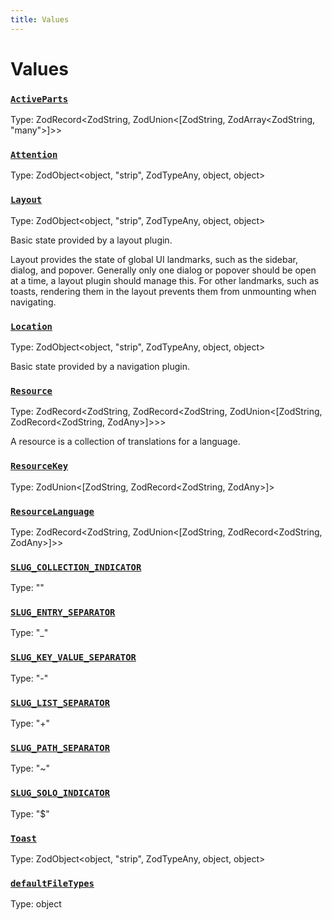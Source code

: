 ```yaml
---
title: Values
---
```

# Values 

### [`ActiveParts`](https://github.com/dxos/dxos/blob/ce1e5d079/packages/sdk/app-framework/src/plugins/common/navigation.ts#L30)
Type: ZodRecord&lt;ZodString, ZodUnion&lt;[ZodString, ZodArray&lt;ZodString, "many"&gt;]&gt;&gt;



### [`Attention`](https://github.com/dxos/dxos/blob/ce1e5d079/packages/sdk/app-framework/src/plugins/common/navigation.ts#L48)
Type: ZodObject&lt;object, "strip", ZodTypeAny, object, object&gt;



### [`Layout`](https://github.com/dxos/dxos/blob/ce1e5d079/packages/sdk/app-framework/src/plugins/common/layout.ts#L37)
Type: ZodObject&lt;object, "strip", ZodTypeAny, object, object&gt;

Basic state provided by a layout plugin.

Layout provides the state of global UI landmarks, such as the sidebar, dialog, and popover.
Generally only one dialog or popover should be open at a time, a layout plugin should manage this.
For other landmarks, such as toasts, rendering them in the layout prevents them from unmounting when navigating.

### [`Location`](https://github.com/dxos/dxos/blob/ce1e5d079/packages/sdk/app-framework/src/plugins/common/navigation.ts#L37)
Type: ZodObject&lt;object, "strip", ZodTypeAny, object, object&gt;

Basic state provided by a navigation plugin.

### [`Resource`](https://github.com/dxos/dxos/blob/ce1e5d079/packages/sdk/app-framework/src/plugins/common/translations.ts#L18)
Type: ZodRecord&lt;ZodString, ZodRecord&lt;ZodString, ZodUnion&lt;[ZodString, ZodRecord&lt;ZodString, ZodAny&gt;]&gt;&gt;&gt;

A resource is a collection of translations for a language.

### [`ResourceKey`](https://github.com/dxos/dxos/blob/ce1e5d079/packages/sdk/app-framework/src/plugins/common/translations.ts#L9)
Type: ZodUnion&lt;[ZodString, ZodRecord&lt;ZodString, ZodAny&gt;]&gt;



### [`ResourceLanguage`](https://github.com/dxos/dxos/blob/ce1e5d079/packages/sdk/app-framework/src/plugins/common/translations.ts#L12)
Type: ZodRecord&lt;ZodString, ZodUnion&lt;[ZodString, ZodRecord&lt;ZodString, ZodAny&gt;]&gt;&gt;



### [`SLUG_COLLECTION_INDICATOR`](https://github.com/dxos/dxos/blob/ce1e5d079/packages/sdk/app-framework/src/plugins/common/navigation.ts#L15)
Type: ""



### [`SLUG_ENTRY_SEPARATOR`](https://github.com/dxos/dxos/blob/ce1e5d079/packages/sdk/app-framework/src/plugins/common/navigation.ts#L12)
Type: "_"



### [`SLUG_KEY_VALUE_SEPARATOR`](https://github.com/dxos/dxos/blob/ce1e5d079/packages/sdk/app-framework/src/plugins/common/navigation.ts#L13)
Type: "-"



### [`SLUG_LIST_SEPARATOR`](https://github.com/dxos/dxos/blob/ce1e5d079/packages/sdk/app-framework/src/plugins/common/navigation.ts#L11)
Type: "+"



### [`SLUG_PATH_SEPARATOR`](https://github.com/dxos/dxos/blob/ce1e5d079/packages/sdk/app-framework/src/plugins/common/navigation.ts#L14)
Type: "~"



### [`SLUG_SOLO_INDICATOR`](https://github.com/dxos/dxos/blob/ce1e5d079/packages/sdk/app-framework/src/plugins/common/navigation.ts#L16)
Type: "$"



### [`Toast`](https://github.com/dxos/dxos/blob/ce1e5d079/packages/sdk/app-framework/src/plugins/common/layout.ts#L14)
Type: ZodObject&lt;object, "strip", ZodTypeAny, object, object&gt;



### [`defaultFileTypes`](https://github.com/dxos/dxos/blob/ce1e5d079/packages/sdk/app-framework/src/plugins/common/file.ts#L11)
Type: object



